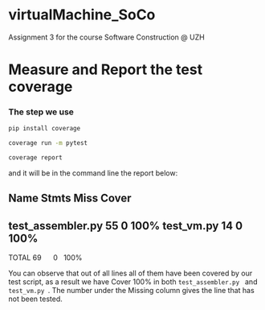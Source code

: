 # virtualMachine_SoCo
Assignment 3 for the course Software Construction @ UZH

# Measure and Report the test coverage
### The step we use 

```bash
pip install coverage
```
```bash
coverage run -m pytest

```
```bash
coverage report
```
and it will be in the command line the report below:

Name                Stmts   Miss  Cover
---------------------------------------
test_assembler.py      55      0   100%
test_vm.py             14      0   100%
---------------------------------------
TOTAL                  69      0   100%


You can observe that out of all lines all of them have been covered by our test script, as a result we have Cover 100% in both  `test_assembler.py ` and  `test_vm.py `. The number under the Missing column gives the line that has not been tested.
